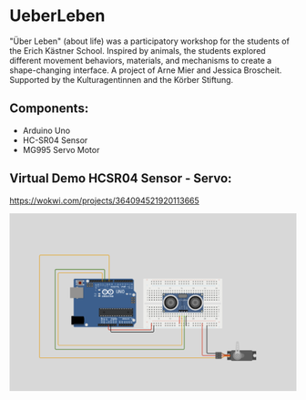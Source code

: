 # UeberLeben

"Über Leben" (about life) was a participatory workshop for the students of the Erich Kästner School.
Inspired by animals, the students explored different movement behaviors, materials, and mechanisms to create a shape-changing interface.
A project of Arne Mier and Jessica Broscheit. Supported by the Kulturagentinnen and the Körber Stiftung. 

## Components:
- Arduino Uno
- HC-SR04 Sensor
- MG995 Servo Motor

## Virtual Demo HCSR04 Sensor - Servo:
https://wokwi.com/projects/364094521920113665

![A screenshot of the circuit](https://github.com/sicaaa/UeberLeben/blob/main/Circuit-HCSR04-Servo.png)

